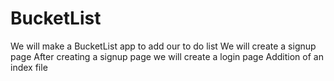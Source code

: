 # BucketList
We will make a BucketList app to add our to do list
We will create a signup page 
After creating a signup page we will create a login page
Addition of an index file
